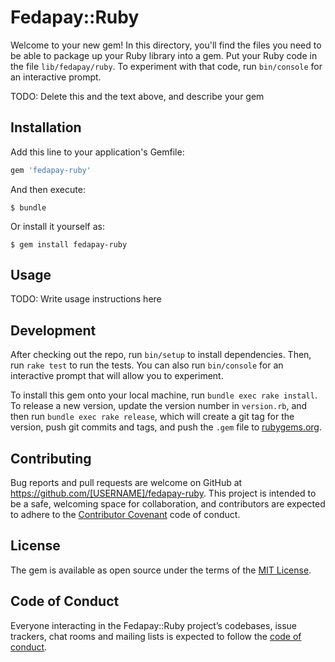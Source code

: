 # Fedapay::Ruby

Welcome to your new gem! In this directory, you'll find the files you need to be able to package up your Ruby library into a gem. Put your Ruby code in the file `lib/fedapay/ruby`. To experiment with that code, run `bin/console` for an interactive prompt.

TODO: Delete this and the text above, and describe your gem

## Installation

Add this line to your application's Gemfile:

```ruby
gem 'fedapay-ruby'
```

And then execute:

    $ bundle

Or install it yourself as:

    $ gem install fedapay-ruby

## Usage

TODO: Write usage instructions here

## Development

After checking out the repo, run `bin/setup` to install dependencies. Then, run `rake test` to run the tests. You can also run `bin/console` for an interactive prompt that will allow you to experiment.

To install this gem onto your local machine, run `bundle exec rake install`. To release a new version, update the version number in `version.rb`, and then run `bundle exec rake release`, which will create a git tag for the version, push git commits and tags, and push the `.gem` file to [rubygems.org](https://rubygems.org).

## Contributing

Bug reports and pull requests are welcome on GitHub at https://github.com/[USERNAME]/fedapay-ruby. This project is intended to be a safe, welcoming space for collaboration, and contributors are expected to adhere to the [Contributor Covenant](http://contributor-covenant.org) code of conduct.

## License

The gem is available as open source under the terms of the [MIT License](https://opensource.org/licenses/MIT).

## Code of Conduct

Everyone interacting in the Fedapay::Ruby project’s codebases, issue trackers, chat rooms and mailing lists is expected to follow the [code of conduct](https://github.com/[USERNAME]/fedapay-ruby/blob/master/CODE_OF_CONDUCT.md).
